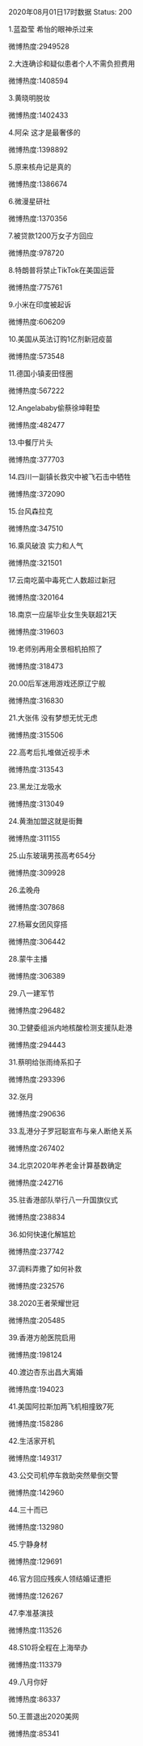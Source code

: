 2020年08月01日17时数据
Status: 200

1.蓝盈莹 希怡的眼神杀过来

微博热度:2949528

2.大连确诊和疑似患者个人不需负担费用

微博热度:1408594

3.黄晓明脱妆

微博热度:1402433

4.阿朵 这才是最奢侈的

微博热度:1398892

5.原来核舟记是真的

微博热度:1386674

6.微漫星研社

微博热度:1370356

7.被贷款1200万女子方回应

微博热度:978720

8.特朗普将禁止TikTok在美国运营

微博热度:775761

9.小米在印度被起诉

微博热度:606209

10.美国从英法订购1亿剂新冠疫苗

微博热度:573548

11.德国小镇麦田怪圈

微博热度:567222

12.Angelababy偷蔡徐坤鞋垫

微博热度:482477

13.中餐厅片头

微博热度:377703

14.四川一副镇长救灾中被飞石击中牺牲

微博热度:372090

15.台风森拉克

微博热度:347510

16.乘风破浪 实力和人气

微博热度:321501

17.云南吃菌中毒死亡人数超过新冠

微博热度:320164

18.南京一应届毕业女生失联超21天

微博热度:319603

19.老师别再用全景相机拍照了

微博热度:318473

20.00后军迷用游戏还原辽宁舰

微博热度:316830

21.大张伟 没有梦想无忧无虑

微博热度:315506

22.高考后扎堆做近视手术

微博热度:313543

23.黑龙江龙吸水

微博热度:313049

24.黄渤加盟这就是街舞

微博热度:311155

25.山东玻璃男孩高考654分

微博热度:309928

26.孟晚舟

微博热度:307868

27.杨幂女团风穿搭

微博热度:306442

28.蒙牛主播

微博热度:306389

29.八一建军节

微博热度:296482

30.卫健委组派内地核酸检测支援队赴港

微博热度:294443

31.蔡明给张雨绮系扣子

微博热度:293396

32.张月

微博热度:290636

33.乱港分子罗冠聪宣布与亲人断绝关系

微博热度:267402

34.北京2020年养老金计算基数确定

微博热度:242716

35.驻香港部队举行八一升国旗仪式

微博热度:238834

36.如何快速化解尴尬

微博热度:237742

37.调料弄撒了如何补救

微博热度:232576

38.2020王者荣耀世冠

微博热度:205485

39.香港方舱医院启用

微博热度:198124

40.渡边杏东出昌大离婚

微博热度:194023

41.美国阿拉斯加两飞机相撞致7死

微博热度:158286

42.生活家开机

微博热度:149317

43.公交司机停车救助突然晕倒交警

微博热度:142960

44.三十而已

微博热度:132980

45.宁静身材

微博热度:129691

46.官方回应残疾人领结婚证遭拒

微博热度:126267

47.李准基演技

微博热度:113526

48.S10将全程在上海举办

微博热度:113379

49.八月你好

微博热度:86337

50.王蔷退出2020美网

微博热度:85341

